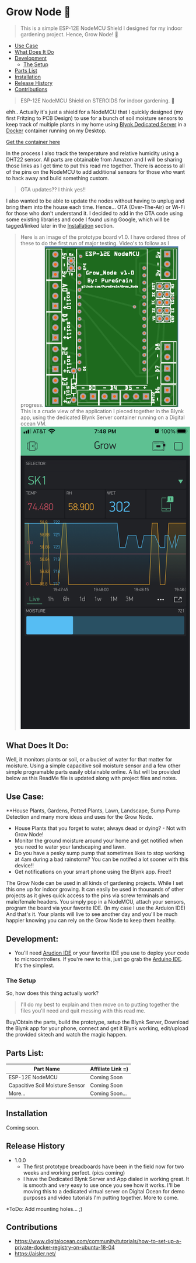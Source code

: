 # Grow Node :seedling:

>This is a simple ESP-12E NodeMCU Shield I designed for my indoor gardening project. Hence, Grow Node! :seedling:

* [Use Case](#use-case)
* [What Does It Do](#what-does-it-do)
* [Development](#development)
   * [The Setup](#the-setup)
* [Parts List](#parts-list)
* [Installation](#installation)
* [Release History](#release-history)
* [Contributions](#contributions)

> ESP-12E NodeMCU Shield on STEROIDS for indoor gardening. :seedling:

ehh.. Actually it's just a shield for a NodeMCU that I quickly designed (my first Fritzing to PCB Design) to use for a bunch of soil moisture sensors to keep track of multiple plants in my home using [Blynk Dedicated Server](https://github.com/blynkkk/blynk-server) in a [Docker](https://www.docker.com/products/docker-desktop) container running on my Desktop.

[Get the container here](https://github.com/mpherg/blynk-server)

In the process I also track the temperature and relative humidity using a DHT22 sensor. All parts are obtainable from Amazon and I will be sharing those links as I get time to put this read me together. There is access to all of the pins on the NodeMCU to add additional sensors for those who want to hack away and build something custom.

> OTA updates??  I think yes!!

I also wanted to be able to update the nodes without having to unplug and bring them into the house each time. Hence... OTA (Over-The-Air) or Wi-Fi for those who don't understand it. I decided to add in the OTA code using some existing libraries and code I found using Google, which will be tagged/linked later in the [Installation](#installation) section.

> Here is an image of the prototype board v1.0. I have ordered three of these to do the first run of major testing. Video's to follow as I progress.
![](/images/v1.0.png) 
> This is a crude view of the application I pieced together in the Blynk app, using the dedicated Blynk Server container running on a Digital ocean VM.
![](/images/app_demo.png)

## What Does It Do:

Well, it monitors plants or soil, or a bucket of water for that matter for moisture. Using a simple capacitive soil moisture sensor and a few other simple programable parts easily obtainable online. A list will be provided below as this ReadMe file is updated along with project files and notes.

## Use Case:

**House Plants, Gardens, Potted Plants, Lawn, Landscape, Sump Pump Detection and many more ideas and uses for the Grow Node.

* House Plants that you forget to water, always dead or dying? - Not with Grow Node!
* Monitor the ground moisture around your home and get notified when you need to water your landscaping and lawn.
* Do you have a pesky sump pump that sometimes likes to stop working at 4am during a bad rainstorm? You can be notifed a lot sooner with this device!!
* Get notifications on your smart phone using the Blynk app. Free!!


The Grow Node can be used in all kinds of gardening projects. While I set this one up for indoor growing. It can easily be used in thousands of other projects as it gives quick access to the pins via screw terminals and male/female headers. You simply pop in a NodeMCU, attach your sensors, program the board via your favorite IDE. (In my case I use the Arduion IDE) And that's it. Your plants will live to see another day and you'll be much happier knowing you can rely on the Grow Node to keep them healthy.

## Development:

* You'll need [Arudion IDE](https://www.arduino.cc/en/software) or your favorite IDE you use to deploy your code to microcontrollers. If you're new to this, just go grab the [Arduino IDE](https://www.arduino.cc/en/software). It's the simplest.

### The Setup
So, how does this thing actually work? 

> I'll do my best to explain and then move on to putting together the files you'll need and quit messing with this read me.

Buy/Obtain the parts, build the prototype, setup the Blynk Server, Download the Blynk app for your phone, connect and get it Blynk working, edit/upload the provided sktech and watch the magic happen.

## Parts List:

Part Name | Affiliate Link =)
------------ | -------------
ESP-12E NodeMCU | Coming Soon
Capacitive Soil Moisture Sensor | Coming Soon
More... | Coming Soon...

## Installation

Coming soon.

## Release History

* 1.0.0
    * The first prototype breadboards have been in the field now for two weeks and working perfect. (pics coming)
    * I have the Dedicated Blynk Server and App dialed in working great. It is smooth and very easy to use once you see how it works. I'll be moving this to a dedicated virtual server on Digital Ocean for demo purposes and video tutorials I'm putting together. More to come.
    
*ToDo: Add mounting holes... ;) 

## Contributions

* https://www.digitalocean.com/community/tutorials/how-to-set-up-a-private-docker-registry-on-ubuntu-18-04
* https://aisler.net/


